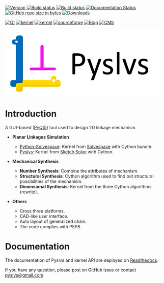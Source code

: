 [![Version](https://img.shields.io/badge/version-19.07.0-yellow.svg)](https://github.com/KmolYuan/Pyslvs-UI/releases/latest)
[![Build status](https://ci.appveyor.com/api/projects/status/d2rxv6psmuj5fco9?svg=true)](https://ci.appveyor.com/project/KmolYuan/pyslvs-pyqt5)
[![Build status](https://img.shields.io/travis/KmolYuan/Pyslvs-UI.svg?logo=travis)](https://travis-ci.org/KmolYuan/Pyslvs-UI)
[![Documentation Status](https://readthedocs.org/projects/pyslvs-ui/badge/?version=latest)](https://pyslvs-ui.readthedocs.io/en/latest/?badge=latest)
[![GitHub repo size in bytes](https://img.shields.io/github/repo-size/KmolYuan/Pyslvs-UI.svg)](https://github.com/KmolYuan/Pyslvs-UI/releases)
[![Downloads](https://img.shields.io/github/downloads/KmolYuan/Pyslvs-UI/total.svg)](https://github.com/KmolYuan/Pyslvs-UI/releases)

[![Qt](https://img.shields.io/badge/qt%20version-&ge;5.10-orange.svg)](https://riverbankcomputing.com/software/pyqt/intro)
[![kernel](https://img.shields.io/badge/kernel-python%20solvespace-orange.svg)](https://github.com/KmolYuan/solvespace)
[![kernel](https://img.shields.io/badge/kernel-pyslvs-orange.svg)](https://github.com/KmolYuan/pyslvs)
[![sourceforge](https://img.shields.io/badge/site-sourceforge-green.svg)](https://sourceforge.net/projects/pyslvs/)
[![Blog](https://img.shields.io/badge/info-blog-blue.svg)](http://www.pyslvs.com/blog/index.html)
[![CMS](https://img.shields.io/badge/info-cms-blue.svg)](http://www.pyslvs.com/content/)

![title](icons/splash.png)

# Introduction

A GUI-based ([PyQt5]) tool used to design 2D linkage mechanism.

+ **Planar Linkages Simulation**

    - [Python-Solvespace]: Kernel from [Solvespace] with Cython bundle.
    - [Pyslvs]: Kernel from [Sketch Solve] with Cython.

+ **Mechanical Synthesis**

    - **Number Synthesis**: Combine the attributes of mechanism.
    - **Structural Synthesis**: Cython algorithm used to find out structural possibilities of the mechanism.
    - **Dimensional Synthesis**: Kernel from the three Cython algorithms (rewrite).

+ **Others**

    - Cross three platforms.
    - CAD-like user interface.
    - Auto layout of generalized chain.
    - The code complies with PEP8.

# Documentation

The documentation of Pyslvs and kernel API are deployed on [Readthedocs](https://pyslvs-ui.readthedocs.io/en/latest/).

If you have any question, please post on GitHub issue or contact <pyslvs@gmail.com>.

[PyQt5]: https://www.riverbankcomputing.com/software/pyqt/download5
[Solvespace]: http://solvespace.com
[Python-Solvespace]: https://github.com/KmolYuan/solvespace
[Pyslvs]: https://github.com/KmolYuan/pyslvs
[Sketch Solve]: https://code.google.com/archive/p/sketchsolve/
